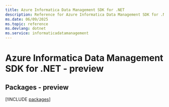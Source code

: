 ```yaml
---
title: Azure Informatica Data Management SDK for .NET
description: Reference for Azure Informatica Data Management SDK for .NET
ms.date: 06/09/2025
ms.topic: reference
ms.devlang: dotnet
ms.service: informaticadatamanagement
---
```

# Azure Informatica Data Management SDK for .NET - preview
## Packages - preview
[!INCLUDE [packages](informatica-data-management-index.md)]